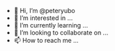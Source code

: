 - 👋 Hi, I’m @peteryubo
- 👀 I’m interested in ...
- 🌱 I’m currently learning ...
- 💞️ I’m looking to collaborate on ...
- 📫 How to reach me ...

<!---
peteryubo/peteryubo is a ✨ special ✨ repository because its `README.md` (this file) appears on your GitHub profile.
You can click the Preview link to take a look at your changes.
--->
